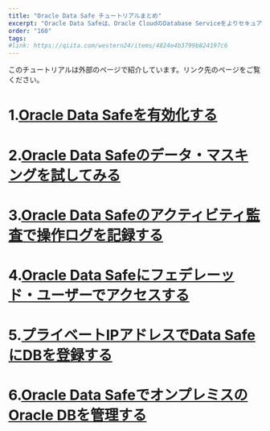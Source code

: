 ```yaml
---
title: "Oracle Data Safe チュートリアルまとめ"
excerpt: "Oracle Data Safeは、Oracle CloudのDatabase Serviceをよりセキュアに使うための付加的なサービスで、機密データの発見、(データ・マスキング、アクティビティ監査、セキュリティ構成の評価、ユーザーのリスク評価などを、GUIツールから簡単に実施できます。このまとめページでは、Data Safeを有効化から、各種の使い方について説明しています。"
order: "160"
tags:
#link: https://qiita.com/western24/items/4824e4b3799b824197c6
---
```

このチュートリアルは外部のページで紹介しています。リンク先のページをご覧ください。

# 1.[Oracle Data Safeを有効化する](https://qiita.com/western24/items/ce12012acfc429b363a7) 
# 2.[Oracle Data Safeのデータ・マスキングを試してみる](https://qiita.com/western24/items/3fb5bfd0515864b06b22)
# 3.[Oracle Data Safeのアクティビティ監査で操作ログを記録する](https://qiita.com/western24/items/ca090b9b40509e7449ba)
# 4.[Oracle Data Safeにフェデレーッド・ユーザーでアクセスする](https://qiita.com/western24/items/f86a6b7d789e017a6361)
# 5.[プライベートIPアドレスでData SafeにDBを登録する](https://qiita.com/western24/items/d3b10acf3fcb15b8687c)
# 6.[Oracle Data SafeでオンプレミスのOracle DBを管理する](https://qiita.com/western24/items/7b9a43a5bf63f5590403)
